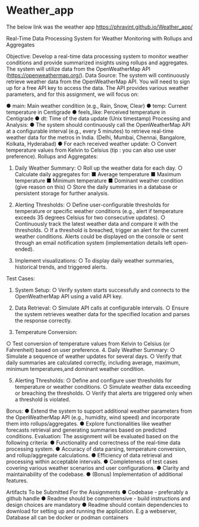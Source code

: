 # Weather_app

The below link was the weather app 
https://phravint.github.io/Weather_app/


Real-Time Data Processing System for Weather Monitoring with Rollups and Aggregates

Objective:
Develop a real-time data processing system to monitor weather conditions and provide
summarized insights using rollups and aggregates. The system will utilize data from the
OpenWeatherMap API (https://openweathermap.org/).
Data Source:
The system will continuously retrieve weather data from the OpenWeatherMap API. You will
need to sign up for a free API key to access the data. The API provides various weather
parameters, and for this assignment, we will focus on:

● main: Main weather condition (e.g., Rain, Snow, Clear)
● temp: Current temperature in Centigrade
● feels_like: Perceived temperature in Centigrade
● dt: Time of the data update (Unix timestamp)
Processing and Analysis:
● The system should continuously call the OpenWeatherMap API at a configurable interval
(e.g., every 5 minutes) to retrieve real-time weather data for the metros in India. (Delhi,
Mumbai, Chennai, Bangalore, Kolkata, Hyderabad)
● For each received weather update:
○ Convert temperature values from Kelvin to Celsius (tip : you can also use user
preference).
Rollups and Aggregates:
1. Daily Weather Summary:
○ Roll up the weather data for each day.
○ Calculate daily aggregates for:
■ Average temperature
■ Maximum temperature
■ Minimum temperature
■ Dominant weather condition (give reason on this)
○ Store the daily summaries in a database or persistent storage for further analysis.
2. Alerting Thresholds:
○ Define user-configurable thresholds for temperature or specific weather
conditions (e.g., alert if temperature exceeds 35 degrees Celsius for two
consecutive updates).
○ Continuously track the latest weather data and compare it with the thresholds.
○ If a threshold is breached, trigger an alert for the current weather conditions.
Alerts could be displayed on the console or sent through an email notification
system (implementation details left open-ended).

3. Implement visualizations:
○ To display daily weather summaries, historical trends, and triggered alerts.

Test Cases:
1. System Setup:
○ Verify system starts successfully and connects to the OpenWeatherMap API
using a valid API key.

2. Data Retrieval:
○ Simulate API calls at configurable intervals.
○ Ensure the system retrieves weather data for the specified location and parses
the response correctly.
3. Temperature Conversion:

○ Test conversion of temperature values from Kelvin to Celsius (or Fahrenheit)
based on user preference.
4. Daily Weather Summary:
○ Simulate a sequence of weather updates for several days.
○ Verify that daily summaries are calculated correctly, including average, maximum,
minimum temperatures,and dominant weather condition.

5. Alerting Thresholds:
○ Define and configure user thresholds for temperature or weather conditions.
○ Simulate weather data exceeding or breaching the thresholds.
○ Verify that alerts are triggered only when a threshold is violated.

Bonus:
● Extend the system to support additional weather parameters from the OpenWeatherMap
API (e.g., humidity, wind speed) and incorporate them into rollups/aggregates.
● Explore functionalities like weather forecasts retrieval and generating summaries based
on predicted conditions.
Evaluation:
The assignment will be evaluated based on the following criteria:
● Functionality and correctness of the real-time data processing system.
● Accuracy of data parsing, temperature conversion, and rollup/aggregate calculations.
● Efficiency of data retrieval and processing within acceptable intervals.
● Completeness of test cases covering various weather scenarios and user configurations.
● Clarity and maintainability of the codebase.
● (Bonus) Implementation of additional features.

Artifacts To be Submitted For the Assignments
● Codebase - preferably a github handle
● Readme should be comprehensive - build instructions and design choices are
mandatory
● Readme should contain dependencies to download for setting up and running the
application. E.g a webserver, Database all can be docker or podman containers
